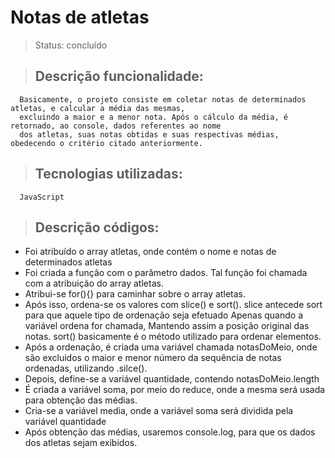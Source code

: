 <h1>Notas de atletas</h1>

> Status: concluído

> ## Descrição funcionalidade:
      Basicamente, o projeto consiste em coletar notas de determinados atletas, e calcular a média das mesmas,
      excluindo a maior e a menor nota. Após o cálculo da média, é retornado, ao console, dados referentes ao nome
      dos atletas, suas notas obtidas e suas respectivas médias, obedecendo o critério citado anteriormente.

>   ## Tecnologias utilizadas:

      JavaScript

> ## Descrição códigos:

+ Foi atribuído o array atletas, onde contém o nome e notas de determinados atletas
+ Foi criada a função com o parâmetro dados. Tal função foi chamada com a atribuição do array atletas.
+ Atribui-se for(){} para caminhar sobre o array atletas.
+ Após isso, ordena-se os valores com slice() e sort(). slice antecede sort para que aquele tipo de ordenação seja efetuado
  Apenas quando a variável ordena for chamada, Mantendo assim a posição original das notas. sort() basicamente é o método utilizado para ordenar elementos.
+ Após a ordenação, é criada uma variável chamada notasDoMeio, onde são excluidos o maior e menor número da sequência de notas ordenadas, utilizando .silce().
+ Depois, define-se a variável quantidade, contendo notasDoMeio.length
+ É criada a variável soma, por meio do reduce, onde a mesma será usada para obtenção das médias.
+ Cria-se a variável media, onde a variável soma será dividida pela variável quantidade
+ Após obtenção das médias, usaremos console.log, para que os dados dos atletas sejam exibidos.

  

